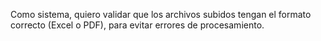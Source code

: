 Como sistema, quiero validar que los archivos subidos tengan el formato correcto (Excel o PDF), para evitar errores de procesamiento.

